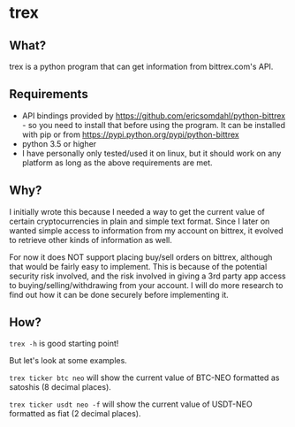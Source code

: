 # trex

## What?
trex is a python program that can get information from bittrex.com's API.

## Requirements
- API bindings provided by https://github.com/ericsomdahl/python-bittrex - so you need to install that before using the program. It can be installed with pip or from https://pypi.python.org/pypi/python-bittrex
- python 3.5 or higher
- I have personally only tested/used it on linux, but it should work on any platform as long as the above requirements are met.

## Why?
I initially wrote this because I needed a way to get the current value of certain cryptocurrencies in plain and simple text format. Since I later on wanted simple access to information from my account on bittrex, it evolved to retrieve other kinds of information as well.

For now it does NOT support placing buy/sell orders on bittrex, although that would be fairly easy to implement. This is because of the potential security risk involved, and the risk involved in giving a 3rd party app access to buying/selling/withdrawing from your account. I will do more research to find out how it can be done securely before implementing it.

## How?
`trex -h` is good starting point!

But let's look at some examples.

`trex ticker btc neo` will show the current value of BTC-NEO formatted as satoshis (8 decimal places).

`trex ticker usdt neo -f` will show the current value of USDT-NEO formatted as fiat (2 decimal places).



